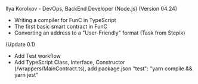 Ilya Korolkov - DevOps, BackEnd Developer (Node.js)
(Version 04.24)
- Writing a compiler for FunC in TypeScript
- The first basic smart contract in FunC
- Converting an address to a "User-Friendly" format (Task from Stepik)

(Update 0.1) 
- Add Test workflow 
- Add TypeScript Class, Interface, Constructor (/wrappers/MainContract.ts), add package.json "test": "yarn compile && yarn jest"